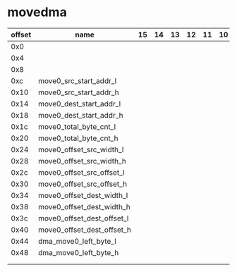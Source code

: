 # movedma

| offset | name                       | 15 | 14 | 13 | 12 | 11 | 10 | 9 | 8 | 7 | 6 | 5 | 4 | 3 | 2 | 1 | 0               | notes |
|--------|----------------------------|----|----|----|----|----|----|---|---|---|---|---|---|---|---|---|-----------------|-------|
| 0x0    |                            |    |    |    |    |    |    |   |   |   |   |   |   |   |   |   | en              |       |
| 0x4    |                            |    |    |    |    |    |    |   |   |   |   |   |   |   |   |   | move0_offset_en |       |
| 0x8    |                            |    |    |    |    |    |    |   |   |   |   |   |   |   |   |   | move0_en_status |       |
| 0xc    | move0_src_start_addr_l     |    |    |    |    |    |    |   |   |   |   |   |   |   |   |   |                 |       |
| 0x10   | move0_src_start_addr_h     |    |    |    |    |    |    |   |   |   |   |   |   |   |   |   |                 |       |
| 0x14   | move0_dest_start_addr_l    |    |    |    |    |    |    |   |   |   |   |   |   |   |   |   |                 |       |
| 0x18   | move0_dest_start_addr_h    |    |    |    |    |    |    |   |   |   |   |   |   |   |   |   |                 |       |
| 0x1c   | move0_total_byte_cnt_l     |    |    |    |    |    |    |   |   |   |   |   |   |   |   |   |                 |       |
| 0x20   | move0_total_byte_cnt_h     |    |    |    |    |    |    |   |   |   |   |   |   |   |   |   |                 |       |
| 0x24   | move0_offset_src_width_l   |    |    |    |    |    |    |   |   |   |   |   |   |   |   |   |                 |       |
| 0x28   | move0_offset_src_width_h   |    |    |    |    |    |    |   |   |   |   |   |   |   |   |   |                 |       |
| 0x2c   | move0_offset_src_offset_l  |    |    |    |    |    |    |   |   |   |   |   |   |   |   |   |                 |       |
| 0x30   | move0_offset_src_offset_h  |    |    |    |    |    |    |   |   |   |   |   |   |   |   |   |                 |       |
| 0x34   | move0_offset_dest_width_l  |    |    |    |    |    |    |   |   |   |   |   |   |   |   |   |                 |       |
| 0x38   | move0_offset_dest_width_h  |    |    |    |    |    |    |   |   |   |   |   |   |   |   |   |                 |       |
| 0x3c   | move0_offset_dest_offset_l |    |    |    |    |    |    |   |   |   |   |   |   |   |   |   |                 |       |
| 0x40   | move0_offset_dest_offset_h |    |    |    |    |    |    |   |   |   |   |   |   |   |   |   |                 |       |
| 0x44   | dma_move0_left_byte_l      |    |    |    |    |    |    |   |   |   |   |   |   |   |   |   |                 |       |
| 0x48   | dma_move0_left_byte_h      |    |    |    |    |    |    |   |   |   |   |   |   |   |   |   |                 |       |
|        |                            |    |    |    |    |    |    |   |   |   |   |   |   |   |   |   |                 |       |
|        |                            |    |    |    |    |    |    |   |   |   |   |   |   |   |   |   |                 |       |
